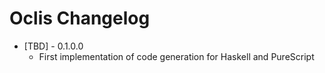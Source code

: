 # Oclis Changelog

- [TBD] - 0.1.0.0
  - First implementation of code generation for Haskell and PureScript
